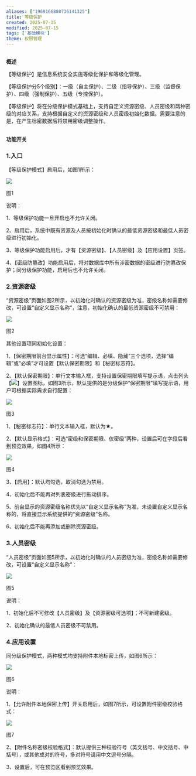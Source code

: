```yaml
---
aliases: ["1969166880736141325"]
title: 等级保护
created: 2025-07-15
modified: 2025-07-15
tags: ['基础模块']
theme: 权限管理
---
```


##

**概述**

【等级保护】是信息系统安全实施等级化保护和等级化管理。

【等级保护分5个级别】：一级（自主保护）、二级（指导保护）、三级（监督保护）、四级（强制保护）、五级（专控保护）。

【等级保护】将在分级保护模式基础上，支持自定义资源密级、人员密级和两种密级的对应关系，支持根据自定义的资源密级和人员密级初始化数据。需要注意的是，在产生标密数据后将禁用密级调整操作。

##

**功能开关**

### 1.**入口**

【等级保护模式】启用后，如图1所示：

![](https://myhelpdoc.oss-cn-heyuan.aliyuncs.com/mdimages/050a35946c3e0517ac031a2f7b85228f.jpg)

图1

说明：

1、等级保护功能一旦开启也不允许关闭。

2、启用后，系统中既有资源及人员按初始化时确认的最低资源密级和最低人员密级进行初始化。

3、等级保护功能启用后，才有【资源密级】、【人员密级】及【应用设置】页签。

4、【密级防篡改】功能启用后，将对数据库中所有涉密数据的密级进行防篡改保护；同分级保护功能，启用后也不允许关闭。

### 2.**资源密级**

“资源密级”页面如图2所示，以初始化时确认的资源密级为准，密级名称如需要修改，可设置“自定义显示名称”，注意，初始化确认的最低资源密级不可禁用：

![](https://myhelpdoc.oss-cn-heyuan.aliyuncs.com/mdimages/c95bba4cb69f6a3cf998165262532c06.jpg)

图2

其他设置项同初始化设置：

1、【保密期限前台显示属性】：可选“编辑、必填、隐藏”三个选项，选择“编辑”或“必填”才可设置【默认保密期限】和【秘密标志符】。

2、【默认保密期限】：单行文本输入框，支持设置保密期限填写提示语，点击列头【![](https://myhelpdoc.oss-cn-heyuan.aliyuncs.com/mdimages/66ba377e422da573c0d06b553efc5d14.jpg)】设置图标，如图3所示，默认提供的是分级保护“保密期限”填写提示语，用户可根据实际需求自行配置：

![](https://myhelpdoc.oss-cn-heyuan.aliyuncs.com/mdimages/0e36157ea337c00572b08593099e3f7f.jpg)

图3

1、【秘密标志符】：单行文本输入框，默认为★。

2、【默认显示格式】：可选“密级和保密期限、仅密级”两种，设置后可在字段后看到预览效果，如图4所示：

![](https://myhelpdoc.oss-cn-heyuan.aliyuncs.com/mdimages/e3725b91b6bafdb182dd58021d51b63b.jpg)

图4

3、【启用】：默认均勾选，取消勾选为禁用。

4、初始化后不能再对列表密级进行拖动排序。

5、前台显示的资源密级名称优先以“自定义显示名称”为准，未设置自定义显示名称的，将直接显示系统提供的“资源密级”名称。

6、初始化后不能再添加或删除资源密级。

### 3.**人员密级**

“人员密级”页面如图5所示，以初始化时确认的人员密级为准，密级名称如需要修改，可设置“自定义显示名称”：

![](https://myhelpdoc.oss-cn-heyuan.aliyuncs.com/mdimages/28f8bc2852332f40808144321d193718.jpg)

图5

说明：

1、初始化后不可修改【人员密级】及【资源密级可选项】；不可新建密级。

2、初始化确认的最低人员密级不可禁用。

### 4.**应用设置**

同分级保护模式，两种模式均支持附件本地标密上传，如图6所示：

![](https://myhelpdoc.oss-cn-heyuan.aliyuncs.com/mdimages/007cdc88a593ca32154053299eedc5af.jpg)

图6

说明：

1、【允许附件本地保密上传】开关启用后，如图7所示，可设置附件密级校验格式：

![](https://myhelpdoc.oss-cn-heyuan.aliyuncs.com/mdimages/17099ccd9c38df0758c4057d5960a990.jpg)

图7

2、【附件名称密级校验格式】：默认提供三种校验符号（英文括号、中文括号、中括号），或其他成对的符号，多对符号请用中文逗号分隔。

3、设置后，可在预览区看到预览效果。

